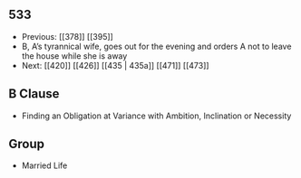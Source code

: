 ## 533
- Previous: [[378]] [[395]] 
- B, A’s tyrannical wife, goes out for the evening and orders A not to leave the house while she is away
- Next: [[420]] [[426]] [[435 | 435a]] [[471]] [[473]] 

## B Clause
- Finding an Obligation at Variance with Ambition, Inclination or Necessity

## Group
- Married Life

